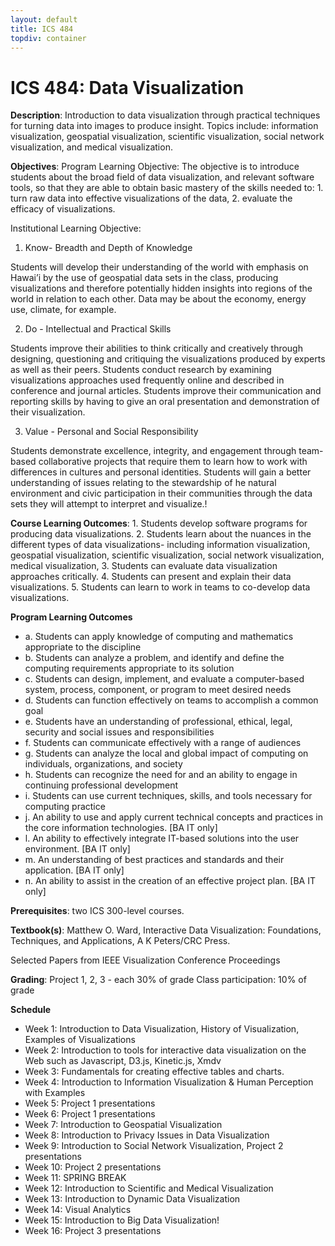 ```yaml
---
layout: default
title: ICS 484
topdiv: container
---
```


# ICS 484: Data Visualization



**Description**: Introduction to data visualization through practical techniques for turning data into images to produce insight. Topics include: information visualization, geospatial visualization, scientific visualization, social network visualization, and medical visualization.

**Objectives**: Program Learning Objective:
The objective is to introduce students about the broad field of data visualization, and relevant software tools, so that they are able to obtain basic mastery of the skills needed to: 1. turn raw data into effective visualizations of the data, 2. evaluate the efficacy of visualizations.

Institutional Learning Objective:

1. Know- Breadth and Depth of Knowledge

Students will develop their understanding of the world with emphasis on Hawai’i by the use of geospatial data sets in the class, producing visualizations and therefore potentially hidden insights into regions of the world in relation to each other. Data may be about the economy, energy use, climate, for example.

2. Do - Intellectual and Practical Skills

Students improve their abilities to think critically and creatively through designing, questioning and critiquing the visualizations produced by experts as well as their peers. Students conduct research by examining visualizations approaches used frequently online and described in conference and journal articles. Students improve their communication and reporting skills by having to give an oral presentation and demonstration of their visualization.

3. Value - Personal and Social Responsibility

Students demonstrate excellence, integrity, and engagement through team-based collaborative projects that require them to learn how to work with differences in cultures and personal identities. Students will gain a better understanding of issues relating to the stewardship of he natural environment and civic participation in their communities through the data sets they will attempt to interpret and visualize.!

**Course Learning Outcomes**: 1. Students develop software programs for producing data visualizations.
2. Students learn about the nuances in the different types of data visualizations- including information visualization, geospatial visualization, scientific visualization, social network visualization, medical visualization,
3. Students can evaluate data visualization approaches critically.
4. Students can present and explain their data visualizations.
5. Students can learn to work in teams to co-develop data visualizations.

**Program Learning Outcomes**

* a. Students can apply knowledge of computing and mathematics appropriate to the discipline
* b. Students can analyze a problem, and identify and define the computing requirements appropriate to its solution
* c. Students can design, implement, and evaluate a computer-based system, process, component, or program to meet desired needs
* d. Students can function effectively on teams to accomplish a common goal
* e. Students have an understanding of professional, ethical, legal, security and social issues and responsibilities
* f. Students can communicate effectively with a range of audiences
* g. Students can analyze the local and global impact of computing on individuals, organizations, and society
* h. Students can recognize the need for and an ability to engage in continuing professional development
* i. Students can use current techniques, skills, and tools necessary for computing practice
* j. An ability to use and apply current technical concepts and practices in the core information technologies. [BA IT only]
* l. An ability to effectively integrate IT-based solutions into the user environment. [BA IT only]
* m. An understanding of best practices and standards and their application. [BA IT only]
* n. An ability to assist in the creation of an effective project plan. [BA IT only]


**Prerequisites**: two ICS 300-level courses.

**Textbook(s)**: Matthew O. Ward, Interactive Data Visualization: Foundations, Techniques, and Applications, A K Peters/CRC Press.

Selected Papers from IEEE Visualization Conference Proceedings

**Grading**: Project 1, 2, 3 - each 30% of grade
Class participation: 10% of grade

**Schedule**

* Week 1: Introduction to Data Visualization, History of Visualization, Examples of Visualizations
* Week 2: Introduction to tools for interactive data visualization on the Web such as Javascript, D3.js, Kinetic.js, Xmdv
* Week 3: Fundamentals for creating effective tables and charts.
* Week 4: Introduction to Information Visualization & Human Perception with Examples
* Week 5: Project 1 presentations
* Week 6: Project 1 presentations
* Week 7: Introduction to Geospatial Visualization
* Week 8: Introduction to Privacy Issues in Data Visualization
* Week 9: Introduction to Social Network Visualization, Project 2 presentations
* Week 10: Project 2 presentations
* Week 11: SPRING BREAK
* Week 12: Introduction to Scientific and Medical Visualization
* Week 13: Introduction to Dynamic Data Visualization
* Week 14: Visual Analytics
* Week 15: Introduction to Big Data Visualization!
* Week 16: Project 3 presentations